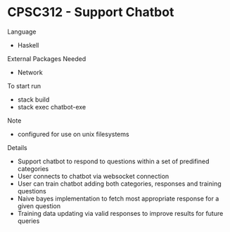 # CPSC312 - Support Chatbot

Language
- Haskell

External Packages Needed
- Network

To start run
- stack build
- stack exec chatbot-exe

Note 
- configured for use on unix filesystems

Details
- Support chatbot to respond to questions within a set of predifined categories
- User connects to chatbot via websocket connection
- User can train chatbot adding both categories, responses and training questions
- Naive bayes implementation to fetch most appropriate response for a given question
- Training data updating via valid responses to improve results for future queries


